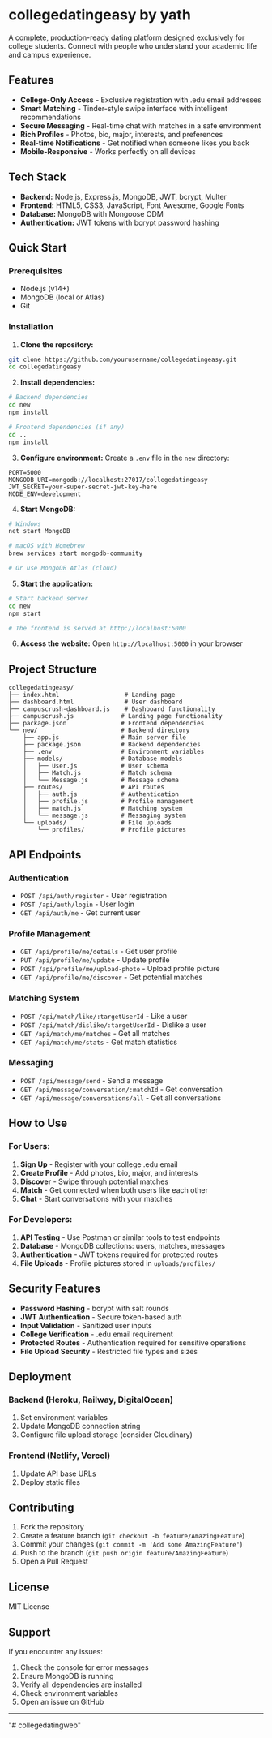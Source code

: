 # collegedatingeasy by yath

A complete, production-ready dating platform designed exclusively for college students. Connect with people who understand your academic life and campus experience.

## Features

- **College-Only Access** - Exclusive registration with .edu email addresses
- **Smart Matching** - Tinder-style swipe interface with intelligent recommendations
- **Secure Messaging** - Real-time chat with matches in a safe environment
- **Rich Profiles** - Photos, bio, major, interests, and preferences
- **Real-time Notifications** - Get notified when someone likes you back
- **Mobile-Responsive** - Works perfectly on all devices

## Tech Stack

- **Backend:** Node.js, Express.js, MongoDB, JWT, bcrypt, Multer
- **Frontend:** HTML5, CSS3, JavaScript, Font Awesome, Google Fonts
- **Database:** MongoDB with Mongoose ODM
- **Authentication:** JWT tokens with bcrypt password hashing

## Quick Start

### Prerequisites
- Node.js (v14+)
- MongoDB (local or Atlas)
- Git

### Installation

1. **Clone the repository:**
```bash
git clone https://github.com/yourusername/collegedatingeasy.git
cd collegedatingeasy
```

2. **Install dependencies:**
```bash
# Backend dependencies
cd new
npm install

# Frontend dependencies (if any)
cd ..
npm install
```

3. **Configure environment:**
Create a `.env` file in the `new` directory:
```env
PORT=5000
MONGODB_URI=mongodb://localhost:27017/collegedatingeasy
JWT_SECRET=your-super-secret-jwt-key-here
NODE_ENV=development
```

4. **Start MongoDB:**
```bash
# Windows
net start MongoDB

# macOS with Homebrew
brew services start mongodb-community

# Or use MongoDB Atlas (cloud)
```

5. **Start the application:**
```bash
# Start backend server
cd new
npm start

# The frontend is served at http://localhost:5000
```

6. **Access the website:**
Open `http://localhost:5000` in your browser

## Project Structure

```
collegedatingeasy/
├── index.html                  # Landing page
├── dashboard.html              # User dashboard
├── campuscrush-dashboard.js    # Dashboard functionality
├── campuscrush.js             # Landing page functionality
├── package.json               # Frontend dependencies
└── new/                       # Backend directory
    ├── app.js                 # Main server file
    ├── package.json           # Backend dependencies
    ├── .env                   # Environment variables
    ├── models/                # Database models
    │   ├── User.js            # User schema
    │   ├── Match.js           # Match schema
    │   └── Message.js         # Message schema
    ├── routes/                # API routes
    │   ├── auth.js            # Authentication
    │   ├── profile.js         # Profile management
    │   ├── match.js           # Matching system
    │   └── message.js         # Messaging system
    └── uploads/               # File uploads
        └── profiles/          # Profile pictures
```

## API Endpoints

### Authentication
- `POST /api/auth/register` - User registration
- `POST /api/auth/login` - User login
- `GET /api/auth/me` - Get current user

### Profile Management
- `GET /api/profile/me/details` - Get user profile
- `PUT /api/profile/me/update` - Update profile
- `POST /api/profile/me/upload-photo` - Upload profile picture
- `GET /api/profile/me/discover` - Get potential matches

### Matching System
- `POST /api/match/like/:targetUserId` - Like a user
- `POST /api/match/dislike/:targetUserId` - Dislike a user
- `GET /api/match/me/matches` - Get all matches
- `GET /api/match/me/stats` - Get match statistics

### Messaging
- `POST /api/message/send` - Send a message
- `GET /api/message/conversation/:matchId` - Get conversation
- `GET /api/message/conversations/all` - Get all conversations

## How to Use

### For Users:
1. **Sign Up** - Register with your college .edu email
2. **Create Profile** - Add photos, bio, major, and interests
3. **Discover** - Swipe through potential matches
4. **Match** - Get connected when both users like each other
5. **Chat** - Start conversations with your matches

### For Developers:
1. **API Testing** - Use Postman or similar tools to test endpoints
2. **Database** - MongoDB collections: users, matches, messages
3. **Authentication** - JWT tokens required for protected routes
4. **File Uploads** - Profile pictures stored in `uploads/profiles/`

## Security Features

- **Password Hashing** - bcrypt with salt rounds
- **JWT Authentication** - Secure token-based auth
- **Input Validation** - Sanitized user inputs
- **College Verification** - .edu email requirement
- **Protected Routes** - Authentication required for sensitive operations
- **File Upload Security** - Restricted file types and sizes

## Deployment

### Backend (Heroku, Railway, DigitalOcean)
1. Set environment variables
2. Update MongoDB connection string
3. Configure file upload storage (consider Cloudinary)

### Frontend (Netlify, Vercel)
1. Update API base URLs
2. Deploy static files

## Contributing

1. Fork the repository
2. Create a feature branch (`git checkout -b feature/AmazingFeature`)
3. Commit your changes (`git commit -m 'Add some AmazingFeature'`)
4. Push to the branch (`git push origin feature/AmazingFeature`)
5. Open a Pull Request

## License

MIT License

## Support

If you encounter any issues:
1. Check the console for error messages
2. Ensure MongoDB is running
3. Verify all dependencies are installed
4. Check environment variables
5. Open an issue on GitHub

---
"# collegedatingweb" 
